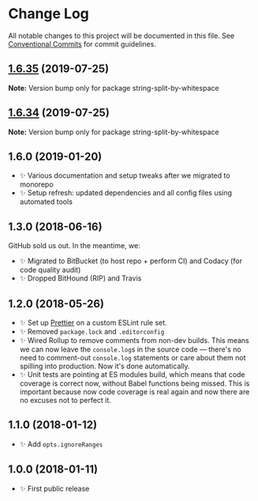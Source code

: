 # Change Log

All notable changes to this project will be documented in this file.
See [Conventional Commits](https://conventionalcommits.org) for commit guidelines.

## [1.6.35](https://gitlab.com/codsen/codsen/compare/string-split-by-whitespace@1.6.34...string-split-by-whitespace@1.6.35) (2019-07-25)

**Note:** Version bump only for package string-split-by-whitespace





## [1.6.34](https://gitlab.com/codsen/codsen/compare/string-split-by-whitespace@1.6.33...string-split-by-whitespace@1.6.34) (2019-07-25)

**Note:** Version bump only for package string-split-by-whitespace

## 1.6.0 (2019-01-20)

- ✨ Various documentation and setup tweaks after we migrated to monorepo
- ✨ Setup refresh: updated dependencies and all config files using automated tools

## 1.3.0 (2018-06-16)

GitHub sold us out. In the meantime, we:

- ✨ Migrated to BitBucket (to host repo + perform CI) and Codacy (for code quality audit)
- ✨ Dropped BitHound (RIP) and Travis

## 1.2.0 (2018-05-26)

- ✨ Set up [Prettier](https://prettier.io) on a custom ESLint rule set.
- ✨ Removed `package.lock` and `.editorconfig`
- ✨ Wired Rollup to remove comments from non-dev builds. This means we can now leave the `console.log`s in the source code — there's no need to comment-out `console.log` statements or care about them not spilling into production. Now it's done automatically.
- ✨ Unit tests are pointing at ES modules build, which means that code coverage is correct now, without Babel functions being missed. This is important because now code coverage is real again and now there are no excuses not to perfect it.

## 1.1.0 (2018-01-12)

- ✨ Add `opts.ignoreRanges`

## 1.0.0 (2018-01-11)

- ✨ First public release
